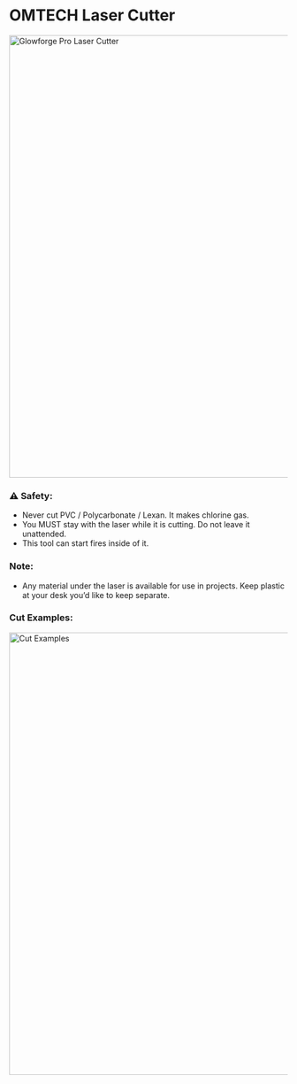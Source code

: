 # OMTECH Laser Cutter

<img src="cutting_image2.jpg" alt="Glowforge Pro Laser Cutter" width="800"/>

### ⚠️ Safety:

- Never cut PVC / Polycarbonate / Lexan. It makes chlorine gas.
- You MUST stay with the laser while it is cutting. Do not leave it unattended.
- This tool can start fires inside of it.

### Note:

- Any material under the laser is available for use in projects. Keep plastic at your desk you’d like to keep separate.

### Cut Examples:

<img src="cutting_image1.png" alt="Cut Examples" width="800"/>
